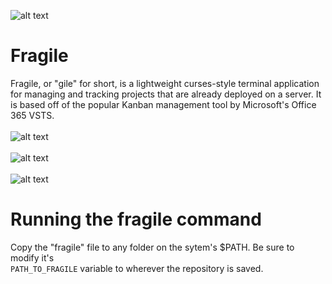 ![alt text](https://dgolembiowski.com/cdn/Fragile.jpg "main_logo")
# Fragile
Fragile, or "gile" for short, is a lightweight curses-style terminal application for managing and tracking projects that are already deployed on a server. It is based off of the popular Kanban management tool by Microsoft's Office 365 VSTS.
<br></br>
![alt text](https://dgolembiowski.com/cdn/fragilemenu.png "fragile")
<br></br>
![alt text](https://dgolembiowski.com/cdn/fragile2.png "features")
<br></br>
![alt text](https://dgolembiowski.com/cdn/fragile3.png "date tracking")
# Running the fragile command
Copy the "fragile" file to any folder on the sytem's $PATH. Be sure to modify it's <br />
`PATH_TO_FRAGILE` variable to wherever the repository is saved.
